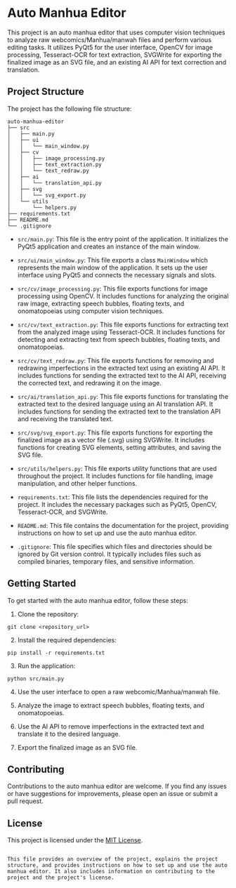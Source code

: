 # Auto Manhua Editor

This project is an auto manhua editor that uses computer vision techniques to analyze raw webcomics/Manhua/manwah files and perform various editing tasks. It utilizes PyQt5 for the user interface, OpenCV for image processing, Tesseract-OCR for text extraction, SVGWrite for exporting the finalized image as an SVG file, and an existing AI API for text correction and translation.

## Project Structure

The project has the following file structure:

```
auto-manhua-editor
├── src
│   ├── main.py
│   ├── ui
│   │   └── main_window.py
│   ├── cv
│   │   ├── image_processing.py
│   │   ├── text_extraction.py
│   │   └── text_redraw.py
│   ├── ai
│   │   └── translation_api.py
│   ├── svg
│   │   └── svg_export.py
│   └── utils
│       └── helpers.py
├── requirements.txt
├── README.md
└── .gitignore
```

- `src/main.py`: This file is the entry point of the application. It initializes the PyQt5 application and creates an instance of the main window.

- `src/ui/main_window.py`: This file exports a class `MainWindow` which represents the main window of the application. It sets up the user interface using PyQt5 and connects the necessary signals and slots.

- `src/cv/image_processing.py`: This file exports functions for image processing using OpenCV. It includes functions for analyzing the original raw image, extracting speech bubbles, floating texts, and onomatopoeias using computer vision techniques.

- `src/cv/text_extraction.py`: This file exports functions for extracting text from the analyzed image using Tesseract-OCR. It includes functions for detecting and extracting text from speech bubbles, floating texts, and onomatopoeias.

- `src/cv/text_redraw.py`: This file exports functions for removing and redrawing imperfections in the extracted text using an existing AI API. It includes functions for sending the extracted text to the AI API, receiving the corrected text, and redrawing it on the image.

- `src/ai/translation_api.py`: This file exports functions for translating the extracted text to the desired language using an AI translation API. It includes functions for sending the extracted text to the translation API and receiving the translated text.

- `src/svg/svg_export.py`: This file exports functions for exporting the finalized image as a vector file (.svg) using SVGWrite. It includes functions for creating SVG elements, setting attributes, and saving the SVG file.

- `src/utils/helpers.py`: This file exports utility functions that are used throughout the project. It includes functions for file handling, image manipulation, and other helper functions.

- `requirements.txt`: This file lists the dependencies required for the project. It includes the necessary packages such as PyQt5, OpenCV, Tesseract-OCR, and SVGWrite.

- `README.md`: This file contains the documentation for the project, providing instructions on how to set up and use the auto manhua editor.

- `.gitignore`: This file specifies which files and directories should be ignored by Git version control. It typically includes files such as compiled binaries, temporary files, and sensitive information.

## Getting Started

To get started with the auto manhua editor, follow these steps:

1. Clone the repository:

```
git clone <repository_url>
```

2. Install the required dependencies:

```
pip install -r requirements.txt
```

3. Run the application:

```
python src/main.py
```

4. Use the user interface to open a raw webcomic/Manhua/manwah file.

5. Analyze the image to extract speech bubbles, floating texts, and onomatopoeias.

6. Use the AI API to remove imperfections in the extracted text and translate it to the desired language.

7. Export the finalized image as an SVG file.

## Contributing

Contributions to the auto manhua editor are welcome. If you find any issues or have suggestions for improvements, please open an issue or submit a pull request.

## License

This project is licensed under the [MIT License](LICENSE).
```

This file provides an overview of the project, explains the project structure, and provides instructions on how to set up and use the auto manhua editor. It also includes information on contributing to the project and the project's license.